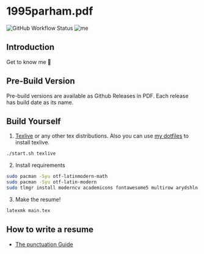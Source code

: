 # 1995parham.pdf

![GitHub Workflow Status](https://img.shields.io/github/workflow/status/1995parham/1995parham.pdf/latex?label=latex&logo=github&style=flat-square)
![me](https://img.shields.io/badge/me-parham-orange.svg?style=flat-square)

## Introduction

Get to know me :dancer:

## Pre-Build Version

Pre-build versions are available as Github Releases in PDF.
Each release has build date as its name.

## Build Yourself

1. [Texlive](https://tug.org/texlive/) or any other tex distributions.
   Also you can use [my dotfiles](https://github.com/1995parham/dotfiles) to install texlive.

```sh
./start.sh texlive
```

2. Install requirements

```sh
sudo pacman -Syu otf-latinmodern-math
sudo pacman -Syu otf-latin-modern
sudo tlmgr install moderncv academicons fontawesome5 multirow arydshln roboto
```

3. Make the resume!

```sh
latexmk main.tex
```

## How to write a resume

- [The punctuation Guide](http://www.thepunctuationguide.com/index.html)
